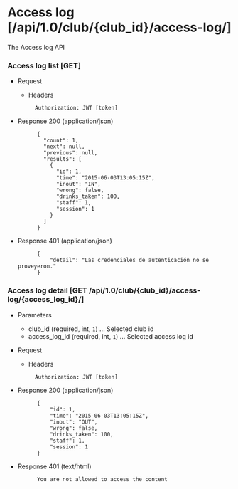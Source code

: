 # Access log [/api/1.0/club/{club_id}/access-log/]

The Access log API

### Access log list [GET]

+ Request
    + Headers
    
            Authorization: JWT [token]

+ Response 200 (application/json)

            {
              "count": 1,
              "next": null,
              "previous": null,
              "results": [
                {
                  "id": 1,
                  "time": "2015-06-03T13:05:15Z",
                  "inout": "IN",
                  "wrong": false,
                  "drinks_taken": 100,
                  "staff": 1,
                  "session": 1
                }
              ]
            }
            
+ Response 401 (application/json)

            {
                "detail": "Las credenciales de autenticación no se proveyeron."
            }
            
### Access log detail [GET /api/1.0/club/{club_id}/access-log/{access_log_id}/]

+ Parameters
    + club_id (required, int, `1`) ... Selected club id
    + access_log_id (required, int, `1`) ... Selected access log id

+ Request
    + Headers
    
            Authorization: JWT [token]

+ Response 200 (application/json)

            {
                "id": 1,
                "time": "2015-06-03T13:05:15Z",
                "inout": "OUT",
                "wrong": false,
                "drinks_taken": 100,
                "staff": 1,
                "session": 1
            }

+ Response 401 (text/html)

            You are not allowed to access the content

